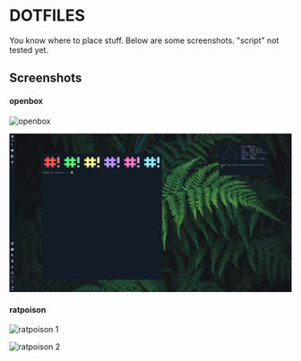 # DOTFILES #   
You know where to place stuff. Below are some screenshots. "script" not tested yet.



## Screenshots ##
#### openbox   



![openbox](https://raw.githubusercontent.com/ZorBott/dotfiles/main/wallpapers/screenshots/Screenshot-2.png)   



![openbox 2](https://raw.githubusercontent.com/mihail-bogdanov/dotfiles/main/wallpapers/screenshots/Screenshot-1.png)







#### ratpoison   



![ratpoison 1](https://raw.githubusercontent.com/ZorBott/dotfiles/main/wallpapers/screenshots/Unixporn-1.png)    



![ratpoison 2](https://raw.githubusercontent.com/ZorBott/dotfiles/main/wallpapers/screenshots/Unixporn-3.png)  
